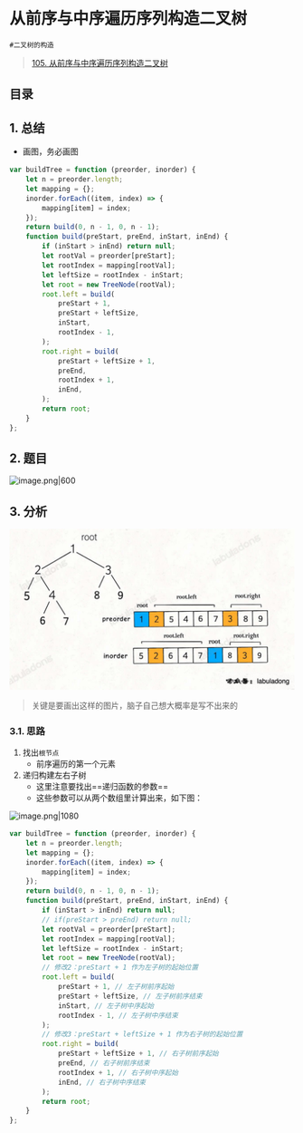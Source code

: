 
# 从前序与中序遍历序列构造二叉树

`#二叉树的构造`  

> [105. 从前序与中序遍历序列构造二叉树](https://leetcode.cn/problems/construct-binary-tree-from-preorder-and-inorder-traversal/)


## 目录
<!-- toc -->
 ## 1. 总结 

- 画图，务必画图

```javascript hl:16
var buildTree = function (preorder, inorder) {
    let n = preorder.length;
    let mapping = {};
    inorder.forEach((item, index) => {
        mapping[item] = index;
    });
    return build(0, n - 1, 0, n - 1);
    function build(preStart, preEnd, inStart, inEnd) {
        if (inStart > inEnd) return null;
        let rootVal = preorder[preStart];
        let rootIndex = mapping[rootVal];
        let leftSize = rootIndex - inStart;
        let root = new TreeNode(rootVal);
        root.left = build(
            preStart + 1, 
            preStart + leftSize,
            inStart,
            rootIndex - 1,
        );
        root.right = build(
            preStart + leftSize + 1,
            preEnd,
            rootIndex + 1,
            inEnd,
        );
        return root;
    }
};
```

## 2. 题目

![image.png|600](https://832-1310531898.cos.ap-beijing.myqcloud.com/1fa7eeb0a874b33215cbb6a4050cd89d.png)

## 3. 分析

![图片&文件](./files/20250107-8.png)

> 关键是要画出这样的图片，脑子自己想大概率是写不出来的

### 3.1. 思路

1. 找出`根节点`
	- 前序遍历的第一个元素
2. 递归构建左右子树
	- 这里注意要找出==递归函数的参数==
	- 这些参数可以从两个数组里计算出来，如下图：

![image.png|1080](https://832-1310531898.cos.ap-beijing.myqcloud.com/a3d98f67145d72b588ebb76349faf1f0.png)

```javascript
var buildTree = function (preorder, inorder) {
    let n = preorder.length;
    let mapping = {};
    inorder.forEach((item, index) => {
        mapping[item] = index;
    });
    return build(0, n - 1, 0, n - 1);
    function build(preStart, preEnd, inStart, inEnd) {
        if (inStart > inEnd) return null;
        // if(preStart > preEnd) return null;
        let rootVal = preorder[preStart];
        let rootIndex = mapping[rootVal];
        let leftSize = rootIndex - inStart;
        let root = new TreeNode(rootVal);
        // 修改2：preStart + 1 作为左子树的起始位置
        root.left = build(
            preStart + 1, // 左子树前序起始
            preStart + leftSize, // 左子树前序结束
            inStart, // 左子树中序起始
            rootIndex - 1, // 左子树中序结束
        );
        // 修改3：preStart + leftSize + 1 作为右子树的起始位置
        root.right = build(
            preStart + leftSize + 1, // 右子树前序起始
            preEnd, // 右子树前序结束
            rootIndex + 1, // 右子树中序起始
            inEnd, // 右子树中序结束
        );
        return root;
    }
};

```


